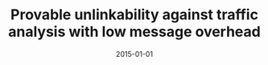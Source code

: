 ---
# Documentation: https://wowchemy.com/docs/managing-content/

title: Provable unlinkability against traffic analysis with low message overhead
subtitle: ''
summary: ''
authors:
- Ron Berman
- Amos Fiat
- Marcin Gomułkiewicz
- Marek Klonowski
- Mirosław Kutyłowski
- Tomer Levinboim
- Amnon Ta-Shma
tags: []
categories: []
date: '2015-01-01'
lastmod: 2022-10-07T05:13:55Z
featured: false
draft: false

# Featured image
# To use, add an image named `featured.jpg/png` to your page's folder.
# Focal points: Smart, Center, TopLeft, Top, TopRight, Left, Right, BottomLeft, Bottom, BottomRight.
image:
  caption: ''
  focal_point: ''
  preview_only: false

# Projects (optional).
#   Associate this post with one or more of your projects.
#   Simply enter your project's folder or file name without extension.
#   E.g. `projects = ["internal-project"]` references `content/project/deep-learning/index.md`.
#   Otherwise, set `projects = []`.
projects: []
publishDate: '2022-10-07T05:13:53.876520Z'
publication_types:
- '2'
abstract: ''
publication: '*Journal of Cryptology*'
doi: 10.1007/s00145-013-9171-8
---